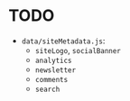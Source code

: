 # TODO

- `data/siteMetadata.js`:
  - `siteLogo`, `socialBanner`
  - `analytics`
  - `newsletter`
  - `comments`
  - `search`
